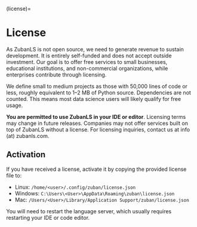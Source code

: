 (license)=
# License

As ZubanLS is not open source, we need to generate revenue to sustain
development. It is entirely self-funded and does not accept outside investment.
Our goal is to offer free services to small businesses, educational
institutions, and non-commercial organizations, while enterprises contribute
through licensing.

We define small to medium projects as those with 50,000 lines of code or less,
roughly equivalent to 1–2 MB of Python source. Dependencies are not counted.
This means most data science users will likely qualify for free usage.

**You are permitted to use ZubanLS in your IDE or editor**. Licensing terms may
change in future releases. Companies may not offer services built on top of
ZubanLS without a license. For licensing inquiries, contact us at
info (at) zubanls.com.

## Activation

If you have received a license, activate it by copying the provided license
file to:

- Linux: `/home/<user>/.config/zuban/license.json`
- Windows: `C:\Users\<User>\AppData\Roaming\zuban\license.json`
- Mac: `/Users/<User>/Library/Application Support/zuban/license.json`

You will need to restart the language server, which usually requires restarting
your IDE or code editor.
